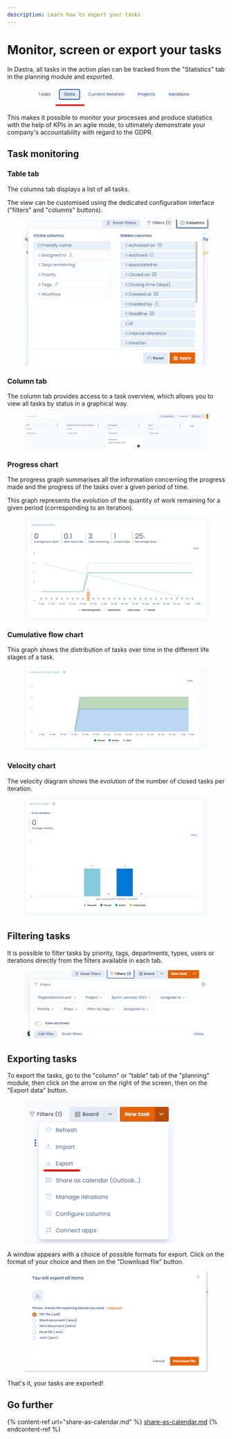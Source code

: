 ```yaml
---
description: Learn how to export your tasks
---
```


# Monitor, screen or export your tasks

In Dastra, all tasks in the action plan can be tracked from the "Statistics" tab in the planning module and exported.

<figure><img src="../../.gitbook/assets/image (256).png" alt=""><figcaption></figcaption></figure>

This makes it possible to monitor your processes and produce statistics with the help of KPIs in an agile mode, to ultimately demonstrate your company's accountability with regard to the GDPR.

## Task monitoring

### Table tab

The columns tab displays a list of all tasks.

The view can be customised using the dedicated configuration interface ("filters" and "columns" buttons).

<figure><img src="../../.gitbook/assets/image (269).png" alt=""><figcaption></figcaption></figure>

### Column tab

The column tab provides access to a task overview, which allows you to view all tasks by status in a graphical way.

<figure><img src="../../.gitbook/assets/image (261).png" alt=""><figcaption></figcaption></figure>

### Progress chart

The progress graph summarises all the information concerning the progress made and the progress of the tasks over a given period of time.&#x20;

This graph represents the evolution of the quantity of work remaining for a given period (corresponding to an iteration).

<figure><img src="../../.gitbook/assets/image (270).png" alt=""><figcaption></figcaption></figure>

### Cumulative flow chart

This graph shows the distribution of tasks over time in the different life stages of a task.

<figure><img src="../../.gitbook/assets/image (268).png" alt=""><figcaption></figcaption></figure>

### Velocity chart

The velocity diagram shows the evolution of the number of closed tasks per iteration.

<figure><img src="../../.gitbook/assets/image (245).png" alt=""><figcaption></figcaption></figure>

## Filtering tasks

It is possible to filter tasks by priority, tags, departments, types, users or iterations directly from the filters available in each tab.

<figure><img src="../../.gitbook/assets/image (122).png" alt=""><figcaption></figcaption></figure>

## Exporting tasks

To export the tasks, go to the "column" or "table" tab of the "planning" module, then click on the arrow on the right of the screen, then on the "Export data" button.

<figure><img src="../../.gitbook/assets/image (24).png" alt=""><figcaption></figcaption></figure>

A window appears with a choice of possible formats for export. Click on the format of your choice and then on the "Download file" button.

<figure><img src="../../.gitbook/assets/image (267).png" alt=""><figcaption></figcaption></figure>

That's it, your tasks are exported!

## Go further

{% content-ref url="share-as-calendar.md" %}
[share-as-calendar.md](share-as-calendar.md)
{% endcontent-ref %}
